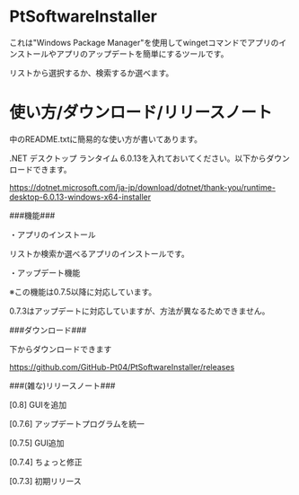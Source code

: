 # PtSoftwareInstaller

これは"Windows Package Manager"を使用してwingetコマンドでアプリのインストールやアプリのアップデートを簡単にするツールです。

リストから選択するか、検索するか選べます。

# 使い方/ダウンロード/リリースノート

中のREADME.txtに簡易的な使い方が書いてあります。

.NET デスクトップ ランタイム 6.0.13を入れておいてください。以下からダウンロードできます。

https://dotnet.microsoft.com/ja-jp/download/dotnet/thank-you/runtime-desktop-6.0.13-windows-x64-installer

###機能###

・アプリのインストール

リストか検索か選べるアプリのインストールです。

・アップデート機能

※この機能は0.7.5以降に対応しています。

0.7.3はアップデートに対応していますが、方法が異なるためできません。


###ダウンロード###

下からダウンロードできます

https://github.com/GitHub-Pt04/PtSoftwareInstaller/releases


###(雑な)リリースノート###

[0.8] GUIを追加

[0.7.6] アップデートプログラムを統一

[0.7.5] GUI追加

[0.7.4] ちょっと修正

[0.7.3] 初期リリース
